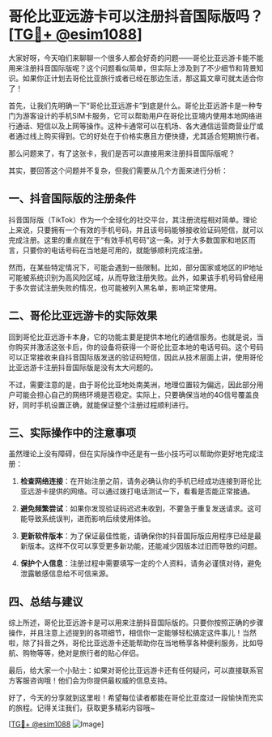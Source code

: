 # 哥伦比亚远游卡可以注册抖音国际版吗？[[TG💪+ @esim1088](https://t.me/s/esim1088)]

大家好呀，今天咱们来聊聊一个很多人都会好奇的问题——哥伦比亚远游卡能不能用来注册抖音国际版呢？这个问题看似简单，但实际上涉及到了不少细节和背景知识。如果你正计划去哥伦比亚旅行或者已经在那边生活，那这篇文章可就太适合你了！

首先，让我们先明确一下“哥伦比亚远游卡”到底是什么。哥伦比亚远游卡是一种专门为游客设计的手机SIM卡服务，它可以帮助用户在哥伦比亚境内使用本地网络进行通话、短信以及上网等操作。这种卡通常可以在机场、各大通信运营商营业厅或者通过线上购买得到。它的好处在于价格实惠且方便快捷，尤其适合短期旅行者。

那么问题来了，有了这张卡，我们是否可以直接用来注册抖音国际版呢？

其实，要回答这个问题并不复杂，但我们需要从几个方面来进行分析：

## 一、抖音国际版的注册条件

抖音国际版（TikTok）作为一个全球化的社交平台，其注册流程相对简单。理论上来说，只要拥有一个有效的手机号码，并且该号码能够接收验证码短信，就可以完成注册。这里的重点就在于“有效手机号码”这一条。对于大多数国家和地区而言，只要你的电话号码在当地是可用的，就能够顺利完成注册。

然而，在某些特定情况下，可能会遇到一些限制。比如，部分国家或地区的IP地址可能被系统识别为高风险区域，从而导致注册失败。此外，如果该手机号码曾经用于多次尝试注册失败的情况，也可能被列入黑名单，影响正常使用。

## 二、哥伦比亚远游卡的实际效果

回到哥伦比亚远游卡本身，它的功能主要是提供本地化的通信服务。也就是说，当你购买并激活这张卡后，你的设备将获得一个哥伦比亚本地的电话号码。这个号码可以正常接收来自抖音国际版发送的验证码短信，因此从技术层面上讲，使用哥伦比亚远游卡注册抖音国际版是没有太大问题的。

不过，需要注意的是，由于哥伦比亚地处南美洲，地理位置较为偏远，因此部分用户可能会担心自己的网络环境是否稳定。实际上，只要确保当地的4G信号覆盖良好，同时手机设置正确，就能保证整个注册过程顺利进行。

## 三、实际操作中的注意事项

虽然理论上没有障碍，但在实际操作中还是有一些小技巧可以帮助你更好地完成注册：

1. **检查网络连接**：在开始注册之前，请务必确认你的手机已经成功连接到哥伦比亚远游卡提供的网络。可以通过拨打电话测试一下，看看是否能正常接通。

2. **避免频繁尝试**：如果你发现验证码迟迟未收到，不要急于重复发送请求。这可能导致系统误判，进而影响后续使用体验。

3. **更新软件版本**：为了保证最佳性能，请确保你的抖音国际版应用程序已经是最新版本。这样不仅可以享受更多新功能，还能减少因版本过旧而导致的问题。

4. **保护个人信息**：注册过程中需要填写一定的个人资料，请务必谨慎对待，避免泄露敏感信息给不可信来源。

## 四、总结与建议

综上所述，哥伦比亚远游卡是可以用来注册抖音国际版的。只要你按照正确的步骤操作，并且注意上述提到的各项细节，相信你一定能够轻松搞定这件事儿！当然啦，除了抖音之外，哥伦比亚远游卡还能帮助你在当地畅享各种便利服务，比如导航、购物等等，绝对是旅行者的贴心伴侣。

最后，给大家一个小贴士：如果对哥伦比亚远游卡还有任何疑问，可以直接联系官方客服咨询哦！他们会为你提供最权威的信息支持。

好了，今天的分享就到这里啦！希望每位读者都能在哥伦比亚度过一段愉快而充实的旅程。记得关注我们，获取更多精彩内容哦~

[[TG💪+ @esim1088](https://t.me/s/esim1088) ![Image](https://i.postimg.cc/4NQfJmqS/Snipaste-2025-05-13-00-14-12.png)]